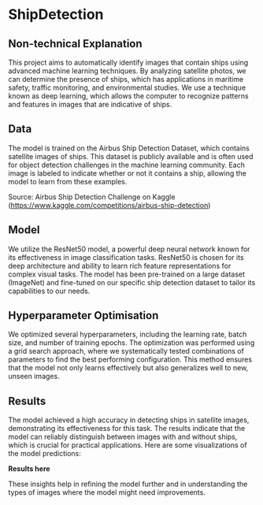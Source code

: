 # ShipDetection

## Non-technical Explanation
This project aims to automatically identify images that contain ships using advanced machine learning techniques. By analyzing satellite photos, we can determine the presence of ships, which has applications in maritime safety, traffic monitoring, and environmental studies. We use a technique known as deep learning, which allows the computer to recognize patterns and features in images that are indicative of ships.

## Data
The model is trained on the Airbus Ship Detection Dataset, which contains satellite images of ships. This dataset is publicly available and is often used for object detection challenges in the machine learning community. Each image is labeled to indicate whether or not it contains a ship, allowing the model to learn from these examples.

Source: Airbus Ship Detection Challenge on Kaggle (https://www.kaggle.com/competitions/airbus-ship-detection)

## Model
We utilize the ResNet50 model, a powerful deep neural network known for its effectiveness in image classification tasks. ResNet50 is chosen for its deep architecture and ability to learn rich feature representations for complex visual tasks. The model has been pre-trained on a large dataset (ImageNet) and fine-tuned on our specific ship detection dataset to tailor its capabilities to our needs.

## Hyperparameter Optimisation
We optimized several hyperparameters, including the learning rate, batch size, and number of training epochs. The optimization was performed using a grid search approach, where we systematically tested combinations of parameters to find the best performing configuration. This method ensures that the model not only learns effectively but also generalizes well to new, unseen images.

## Results
The model achieved a high accuracy in detecting ships in satellite images, demonstrating its effectiveness for this task. The results indicate that the model can reliably distinguish between images with and without ships, which is crucial for practical applications. Here are some visualizations of the model predictions:

**Results here**

These insights help in refining the model further and in understanding the types of images where the model might need improvements.


